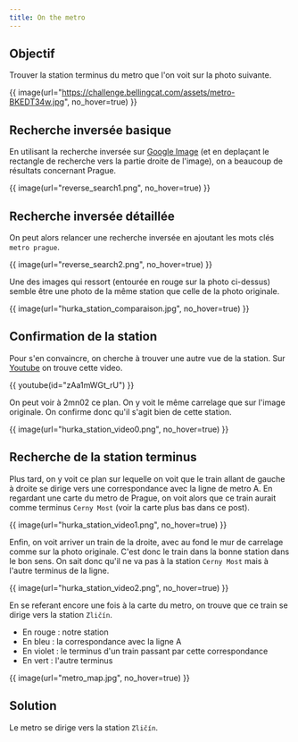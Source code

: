 ```yaml
---
title: On the metro
---
```


## Objectif

Trouver la station terminus du metro que l'on voit sur la photo suivante.

{{ image(url="https://challenge.bellingcat.com/assets/metro-BKEDT34w.jpg", no_hover=true) }}

## Recherche inversée basique

En utilisant la recherche inversée sur [Google Image](https://images.google.com) (et en deplaçant le rectangle de recherche vers la partie droite de l'image), on a beaucoup de résultats concernant Prague.

{{ image(url="reverse_search1.png", no_hover=true) }}

## Recherche inversée détaillée

On peut alors relancer une recherche inversée en ajoutant les mots clés `metro prague`.

{{ image(url="reverse_search2.png", no_hover=true) }}

Une des images qui ressort (entourée en rouge sur la photo ci-dessus) semble être une photo de la même station que celle de la photo originale.

{{ image(url="hurka_station_comparaison.jpg", no_hover=true) }}

## Confirmation de la station

Pour s'en convaincre, on cherche à trouver une autre vue de la station. Sur [Youtube](https://youtube.com) on trouve cette video.

{{ youtube(id="zAa1mWGt_rU") }}

On peut voir à 2mn02 ce plan. On y voit le même carrelage que sur l'image originale. On confirme donc qu'il s'agit bien de cette station.

{{ image(url="hurka_station_video0.png", no_hover=true) }}

## Recherche de la station terminus

Plus tard, on y voit ce plan sur lequelle on voit que le train allant de gauche à droite se dirige vers une correspondance avec la ligne de metro A. En regardant une carte du metro de Prague, on voit alors que ce train aurait comme terminus `Cerny Most` (voir la carte plus bas dans ce post).

{{ image(url="hurka_station_video1.png", no_hover=true) }}

Enfin, on voit arriver un train de la droite, avec au fond le mur de carrelage comme sur la photo originale. C'est donc le train dans la bonne station dans le bon sens. On sait donc qu'il ne va pas à la station `Cerny Most` mais à l'autre terminus de la ligne.

{{ image(url="hurka_station_video2.png", no_hover=true) }}

En se referant encore une fois à la carte du metro, on trouve que ce train se dirige vers la station `Zličín`.

+ En rouge : notre station
+ En bleu : la correspondance avec la ligne A
+ En violet : le terminus d'un train passant par cette correspondance
+ En vert : l'autre terminus

{{ image(url="metro_map.jpg", no_hover=true) }}

## Solution

Le metro se dirige vers la station `Zličín`.